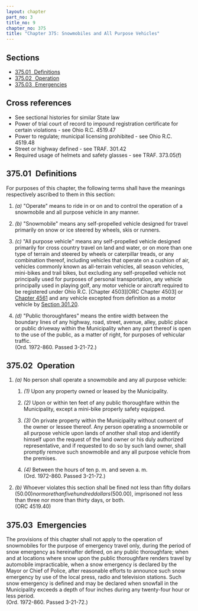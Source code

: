 ```yaml
---
layout: chapter
part_no: 3
title_no: 9
chapter_no: 375
title: "Chapter 375: Snowmobiles and All Purpose Vehicles"
---
```


## Sections

* [375.01   Definitions](#37501-definitions)
* [375.02   Operation](#37502-operation)
* [375.03   Emergencies](#37503-emergencies)

## Cross references

* See sectional histories for similar State law
* Power of trial court of record to impound registration certificate for certain violations - see Ohio R.C. 4519.47
* Power to regulate; municipal licensing prohibited - see Ohio R.C. 4519.48
* Street or highway defined - see TRAF. 301.42
* Required usage of helmets and safety glasses - see TRAF. 373.05(f)

## 375.01   Definitions

For purposes of this chapter, the following terms shall have the meanings
respectively ascribed to them in this section:

1. _(a)_ "Operate" means to ride in or on and to control the operation of a
snowmobile and all purpose vehicle in any manner.

2. _(b)_ "Snowmobile" means any self-propelled vehicle designed for travel
primarily on snow or ice steered by wheels, skis or runners.

3. _(c)_ "All purpose vehicle" means any self-propelled vehicle designed
primarily for cross country travel on land and water, or on more than one type
of terrain and steered by wheels or caterpillar treads, or any combination
thereof, including vehicles that operate on a cushion of air, vehicles commonly
known as all-terrain vehicles, all season vehicles, mini-bikes and trail bikes,
but excluding any self-propelled vehicle not principally used for purposes of
personal transportation, any vehicle principally used in playing golf, any motor
vehicle or aircraft required to be registered under Ohio R.C. [Chapter 4503][ORC
Chapter 4503] or [Chapter 4561][ORC Chapter 4561] and any vehicle excepted from
definition as a motor vehicle by [Section 301.20][].

4. _(d)_ "Public thoroughfares" means the entire width between the boundary
lines of any highway, road, street, avenue, alley, public place or public
driveway within the Municipality when any part thereof is open to the use of the
public, as a matter of right, for purposes of vehicular traffic.\
(Ord. 1972-860. Passed 3-21-72.)

## 375.02   Operation

1. _(a)_ No person shall operate a snowmobile and any all purpose vehicle:

    1. _(1)_ Upon any property owned or leased by the Municipality.

    2. _(2)_ Upon or within ten feet of any public thoroughfare within the
    Municipality, except a mini-bike properly safety equipped.

    3. _(3)_ On private property within the Municipality without consent of the
    owner or lessee thereof. Any person operating a snowmobile or all purpose
    vehicle upon lands of another shall stop and identify himself upon the
    request of the land owner or his duly authorized representative, and if
    requested to do so by such land owner, shall promptly remove such snowmobile
    and any all purpose vehicle from the premises.

    4. _(4)_ Between the hours of ten p. m. and seven a. m.\
    (Ord. 1972-860. Passed 3-21-72.)

2. _(b)_ Whoever violates this section shall be fined not less than fifty
dollars ($50.00) nor more than five hundred dollars ($500.00), imprisoned not
less than three nor more than thirty days, or both.\
(ORC 4519.40)

## 375.03   Emergencies

The provisions of this chapter shall not apply to the operation of snowmobiles
for the purpose of emergency travel only, during the period of snow emergency as
hereinafter defined, on any public thoroughfare; when and at locations where
snow upon the public thoroughfare renders travel by automobile impracticable,
when a snow emergency is declared by the Mayor or Chief of Police, after
reasonable efforts to announce such snow emergency by use of the local press,
radio and television stations. Such snow emergency is defined and may be
declared when snowfall in the Municipality exceeds a depth of four inches during
any twenty-four hour or less period.\
(Ord. 1972-860. Passed 3-21-72.)

[ORC Chapter 4561]:<https://codes.ohio.gov/ohio-revised-code/chapter-4503/>
[ORC Chapter 4561]:<https://codes.ohio.gov/ohio-revised-code/chapter-4561/>
[Section 301.20]:</chapters/chapter-301-definitions/#30120-motor-vehicle>
